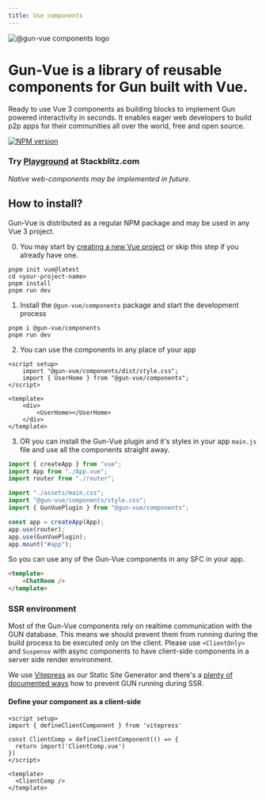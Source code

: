 ```yaml
---
title: Use components
---
```


![@gun-vue components logo](https://gun-vue.js.org/media/svg/components.svg)

# Gun-Vue is a library of reusable components for Gun built with Vue.

Ready to use Vue 3 components as building blocks to implement Gun powered interactivity in seconds. It enables eager web developers to build p2p apps for their communities all over the world, free and open source.

<a href="https://www.npmjs.com/package/@gun-vue/components" target="_blank"><img src="https://img.shields.io/npm/v/@gun-vue/components?color=E23C92&logo=npm&style=for-the-badge" alt="NPM version"></a>

### Try [Playground](https://stackblitz.com/edit/gun-vue) at Stackblitz.com

_Native web-components may be implemented in future._

## How to install?

Gun-Vue is distributed as a regular NPM package and may be used in any Vue 3 project.

0. You may start by [creating a new Vue project](https://vuejs.org/guide/quick-start.html) or skip this step if you already have one.

```shell
pnpm init vue@latest
cd <your-project-name>
pnpm install
pnpm run dev
```

1. Install the `@gun-vue/components` package and start the development process

```shell
pnpm i @gun-vue/components
pnpm run dev
```

2. You can use the components in any place of your app

```vue
<script setup>
	import "@gun-vue/components/dist/style.css";
	import { UserHome } from "@gun-vue/components";
</script>

<template>
	<div>
		<UserHome></UserHome>
	</div>
</template>
```

3. OR you can install the Gun-Vue plugin and it's styles in your app `main.js` file and use all the components straight away.

```js main.js
import { createApp } from "vue";
import App from "./App.vue";
import router from "./router";

import "./assets/main.css";
import "@gun-vue/components/style.css";
import { GunVuePlugin } from "@gun-vue/components";

const app = createApp(App);
app.use(router);
app.use(GunVuePlugin);
app.mount("#app");
```

So you can use any of the Gun-Vue components in any SFC in your app.

```html
<template>
	<ChatRoom />
</template>
```

### SSR environment

Most of the Gun-Vue components rely on realtime communication with the GUN database. This means we should prevent them from running during the build process to be executed only on the client. Please use `<ClientOnly>` and `Suspense` with async components to have client-side components in a server side render environment.

We use [Vitepress](https://vitepress.dev/) as our Static Site Generator and there's a [plenty of documented ways](https://vitepress.dev/guide/ssr-compat) how to prevent GUN running during SSR.

#### Define your component as a client-side

```Vue
<script setup>
import { defineClientComponent } from 'vitepress'

const ClientComp = defineClientComponent(() => {
  return import('ClientComp.vue')
})
</script>

<template>
  <ClientComp />
</template>
```
